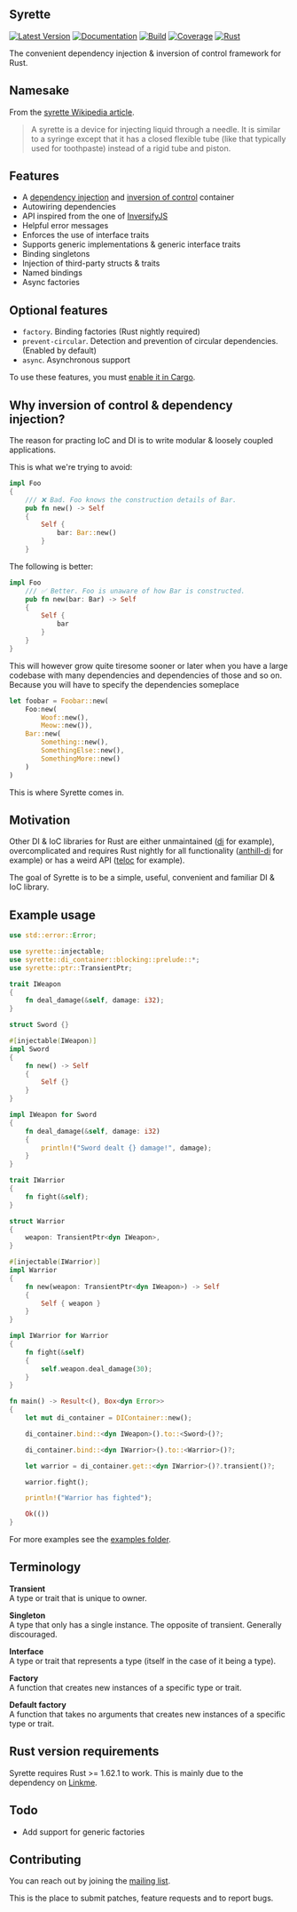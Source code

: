 ## Syrette
[![Latest Version](https://img.shields.io/crates/v/syrette)](https://crates.io/crates/syrette)
[![Documentation](https://img.shields.io/badge/docs.rs-syrette-blueviolet)](https://docs.rs/syrette)
[![Build](https://img.shields.io/circleci/build/github/HampusMat/Syrette/master)](https://app.circleci.com/pipelines/github/HampusMat/Syrette)
[![Coverage](https://img.shields.io/codecov/c/github/HampusMat/Syrette)](https://app.codecov.io/gh/HampusMat/Syrette)
[![Rust](https://img.shields.io/badge/rust-1.62.1%2B-informational)](#rust-version-requirements)

The convenient dependency injection & inversion of control framework for Rust.

## Namesake
From the [syrette Wikipedia article](https://en.wikipedia.org/wiki/Syrette).
> A syrette is a device for injecting liquid through a needle.
> It is similar to a syringe except that it has a closed flexible
> tube (like that typically used for toothpaste) instead of a rigid tube and piston.

## Features
- A [dependency injection](https://en.wikipedia.org/wiki/Dependency_injection) and [inversion of control](https://en.wikipedia.org/wiki/Inversion_of_control) container
- Autowiring dependencies
- API inspired from the one of [InversifyJS](https://github.com/inversify/InversifyJS)
- Helpful error messages
- Enforces the use of interface traits
- Supports generic implementations & generic interface traits
- Binding singletons
- Injection of third-party structs & traits
- Named bindings
- Async factories

## Optional features
- `factory`. Binding factories (Rust nightly required)
- `prevent-circular`. Detection and prevention of circular dependencies. (Enabled by default)
- `async`. Asynchronous support

To use these features, you must [enable it in Cargo](https://doc.rust-lang.org/cargo/reference/features.html#dependency-features).

## Why inversion of control & dependency injection?
The reason for practing IoC and DI is to write modular & loosely coupled applications.

This is what we're trying to avoid:
```rust
impl Foo
{
    /// ❌ Bad. Foo knows the construction details of Bar.
    pub fn new() -> Self
    {
        Self {
            bar: Bar::new()
        }
    }
```

The following is better:
```rust
impl Foo
    /// ✅ Better. Foo is unaware of how Bar is constructed.
    pub fn new(bar: Bar) -> Self
    {
        Self {
            bar
        }
    }
}
```

This will however grow quite tiresome sooner or later when you have a large codebase
with many dependencies and dependencies of those and so on. Because you will have to
specify the dependencies someplace

```rust
let foobar = Foobar::new(
    Foo:new(
        Woof::new(),
        Meow::new()),
    Bar::new(
        Something::new(),
        SomethingElse::new(),
        SomethingMore::new()
    )
)
```

This is where Syrette comes in.

## Motivation
Other DI & IoC libraries for Rust are either unmaintained ([di](https://crates.io/crates/di) for example),
overcomplicated and requires Rust nightly for all functionality ([anthill-di](https://crates.io/crates/anthill-di) for example)
or has a weird API ([teloc](https://crates.io/crates/teloc) for example).

The goal of Syrette is to be a simple, useful, convenient and familiar DI & IoC library.

## Example usage
```rust
use std::error::Error;

use syrette::injectable;
use syrette::di_container::blocking::prelude::*;
use syrette::ptr::TransientPtr;

trait IWeapon
{
	fn deal_damage(&self, damage: i32);
}

struct Sword {}

#[injectable(IWeapon)]
impl Sword
{
	fn new() -> Self
	{
		Self {}
	}
}

impl IWeapon for Sword
{
	fn deal_damage(&self, damage: i32)
	{
		println!("Sword dealt {} damage!", damage);
	}
}

trait IWarrior
{
	fn fight(&self);
}

struct Warrior
{
	weapon: TransientPtr<dyn IWeapon>,
}

#[injectable(IWarrior)]
impl Warrior
{
	fn new(weapon: TransientPtr<dyn IWeapon>) -> Self
	{
		Self { weapon }
	}
}

impl IWarrior for Warrior
{
	fn fight(&self)
	{
		self.weapon.deal_damage(30);
	}
}

fn main() -> Result<(), Box<dyn Error>>
{
	let mut di_container = DIContainer::new();

	di_container.bind::<dyn IWeapon>().to::<Sword>()?;

	di_container.bind::<dyn IWarrior>().to::<Warrior>()?;

	let warrior = di_container.get::<dyn IWarrior>()?.transient()?;

	warrior.fight();

	println!("Warrior has fighted");

	Ok(())
}
```

For more examples see the [examples folder](https://git.hampusmat.com/syrette/tree/examples).

## Terminology
**Transient**<br>
A type or trait that is unique to owner.

**Singleton**<br>
A type that only has a single instance. The opposite of transient. Generally discouraged.

**Interface**<br>
A type or trait that represents a type (itself in the case of it being a type).

**Factory**<br>
A function that creates new instances of a specific type or trait.

**Default factory**<br>
A function that takes no arguments that creates new instances of a specific type or trait.

## Rust version requirements
Syrette requires Rust >= 1.62.1 to work. This is mainly due to the dependency on [Linkme](https://crates.io/crates/linkme).

## Todo
- Add support for generic factories

## Contributing
You can reach out by joining the [mailing list](https://lists.hampusmat.com/postorius/lists/syrette.lists.hampusmat.com/).

This is the place to submit patches, feature requests and to report bugs.

